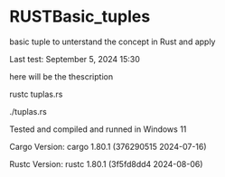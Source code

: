 # RUSTBasic_tuples
basic tuple to unterstand the concept in Rust and apply 

Last test: September 5, 2024 15:30

here will be the thescription

rustc tuplas.rs

./tuplas.rs


Tested and compiled and runned in Windows 11

Cargo Version: cargo 1.80.1 (376290515 2024-07-16)

Rustc Version: rustc 1.80.1 (3f5fd8dd4 2024-08-06)
